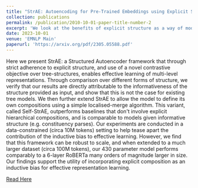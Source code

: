 ```yaml
---
title: "StrAE: Autoencoding for Pre-Trained Embeddings using Explicit Structure"
collection: publications
permalink: /publication/2010-10-01-paper-title-number-2
excerpt: 'We look at the benefits of explicit structure as a way of modelling composition, and the effects this has on representation learning.'
date: 2023-10-01
venue: 'EMNLP Main'
paperurl: 'https://arxiv.org/pdf/2305.05588.pdf'
---
```

Here we present StrAE: a Structured Autoencoder framework that through strict adherence to explicit structure, and use of a novel contrastive objective over tree-structures, enables effective learning of multi-level representations. Through comparison over different forms of structure, we verify that our results are directly attributable to the informativeness of the structure provided as input, and show that this is not the case for existing tree models. We then further extend StrAE to allow the model to define its own compositions using a simple localised-merge algorithm. This variant, called Self-StrAE, outperforms baselines that don't involve explicit hierarchical compositions, and is comparable to models given informative structure (e.g. constituency parses). Our experiments are conducted in a data-constrained (circa 10M tokens) setting to help tease apart the contribution of the inductive bias to effective learning. However, we find that this framework can be robust to scale, and when extended to a much larger dataset (circa 100M tokens), our 430 parameter model performs comparably to a 6-layer RoBERTa many orders of magnitude larger in size. Our findings support the utility of incorporating explicit composition as an inductive bias for effective representation learning.

[Read Here](https://arxiv.org/pdf/2305.05588.pdf)
